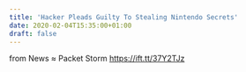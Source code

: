 ```yaml
---
title: 'Hacker Pleads Guilty To Stealing Nintendo Secrets'
date: 2020-02-04T15:35:00+01:00
draft: false
---
```


  
  
from News ≈ Packet Storm https://ift.tt/37Y2TJz